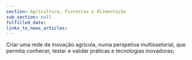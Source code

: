 ```yaml
---
section: Agricultura, Florestas e Alimentação
sub_section: null
fulfilled_date:
links_to_news_articles:
---
```


Criar uma rede de inovação agrícola, numa perspetiva multissetorial, que permita conhecer, testar e validar práticas e tecnologias inovadoras;